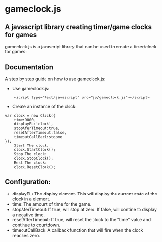 # gameclock.js 

## A javascript library creating timer/game clocks for games



gameclock.js is a javascript library that can be used to create a timer/clock for games:


## Documentation


A step by step guide on how to use gameclock.js:

* Use gameclock.js:
```
	<script type="text/javascript" src="js/gameclock.js"></script>
```
* Create an instance of the clock:
```
var clock = new Clock({
	time:9000,
	displayEL:'clock',
	stopAferTimeout:true,
	resetAfterTimeout:false,
	timeoutCallBack:stopme
});
	Start The clock:
	clock.StartClock();
	Stop The clock:
	clock.StopClock();
	Rest The clock:
	clock.ResetClock();
```

## Configuration:
 * displayEL: The display element. This will display the current state of the clock in a element.
 * time: The amount of time for the game.
 * stopAferTimeout: If true, will stop at zero. If false, will contine to display a negative time.
 * resetAfterTimeout: If true, will reset the clock to the "time" value and continue to countdown.
 * timeoutCallBack: A callback function that will fire when the clock reaches zero.
